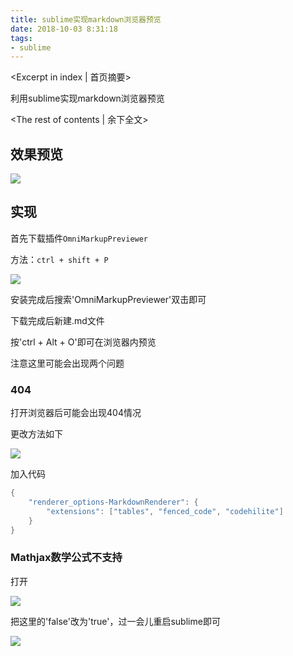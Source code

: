 ```yaml
---
title: sublime实现markdown浏览器预览
date: 2018-10-03 8:31:18
tags:
- sublime
---
```

<Excerpt in index | 首页摘要> 

利用sublime实现markdown浏览器预览

<!-- more -->

<The rest of contents | 余下全文>

## 效果预览

![](http://ou46et6i2.bkt.clouddn.com/18-9-27/33325638.jpg)

## 实现

首先下载插件`OmniMarkupPreviewer`

方法：`ctrl + shift + P`

![](https://ws1.sinaimg.cn/large/005S5cb6ly1fvo7xqsatzj30ct046dfv.jpg)

安装完成后搜索'OmniMarkupPreviewer'双击即可

下载完成后新建.md文件

按'ctrl + Alt + O'即可在浏览器内预览

注意这里可能会出现两个问题

### 404

打开浏览器后可能会出现404情况

更改方法如下

![](https://ws1.sinaimg.cn/large/005S5cb6ly1fvo84fvewhj30ay0abdg9.jpg)

加入代码

```cpp
{
    "renderer_options-MarkdownRenderer": {
        "extensions": ["tables", "fenced_code", "codehilite"]
    }
}
```

### Mathjax数学公式不支持

打开

![](https://ws1.sinaimg.cn/large/005S5cb6ly1fvo86hmencj30ao0a0wez.jpg)

把这里的'false'改为'true'，过一会儿重启sublime即可

![](https://ws1.sinaimg.cn/large/005S5cb6ly1fvo86w28qvj30cw03l3yl.jpg)